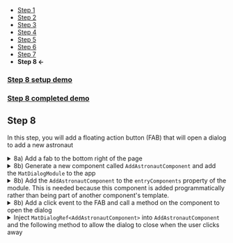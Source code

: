* [Step 1](./step_1.md)
* [Step 2](./step_2.md)
* [Step 3](./step_3.md)
* [Step 4](./step_4.md)
* [Step 5](./step_5.md)
* [Step 6](./step_6.md)
* [Step 7](./step_7.md)
* **Step 8 <-**

### [Step 8 setup demo](https://stackblitz.com/github/rnocc/blast-off-with-am/tree/step-7)
### [Step 8 completed demo](https://stackblitz.com/github/rnocc/blast-off-with-am/tree/step-8)

## Step 8

In this step, you will add a floating action button (FAB) that will open a dialog to add a new astronaut

<details><summary>8a) Add a fab to the bottom right of the page</summary>

`app.component.html`

```html
<mat-sidenav-content>
...
</mat-sidenav-content>
<button mat-fab aria-label="Add an astronaut"><mat-icon>add</mat-icon></button>
```
`app.component.css`

```css
[mat-fab] {
  position: fixed;
  bottom: 50px;
  right: 50px;
  z-index: 10;
}
```
</details>

<details><summary>8b) Generate a new component called <code>AddAstronautComponent</code> and add the <code>MatDialogModule</code> to the app</summary>

```ts
import { MatDialogModule } from '@angular/material/dialog';

@NgModule({
  ...
  imports: [
    ...
    MatDialogModule
  ],
  ...
})
```
</details>

<details><summary>8b) Add the <code>AddAstronautComponent</code> to the <code>entryComponents</code> property of the module. This is needed because this component is added programmatically rather than being part of another component's template.</summary>

```ts
@NgModule({
  ...
  entryComponents: [AddAstronautComponent]
  ...
})
```
</details>

<details><summary>8b) Add a click event to the FAB and call a method on the component to open the dialog
</summary>

`app.component.html`
```html
<button mat-fab (click)="addAstronaut()"><mat-icon>add</mat-icon></button>
```
`app.component.ts`
```ts
import { MatDialog } from '@angular/material/dialog';
import { AddAstronautComponent } from './add-astronaut/add-astronaut.component';

constructor(astronautService: AstronautService, private dialog: MatDialog) {

addAstronaut() {
  this.dialog.open(AddAstronautComponent, {
    width: '500px',
    ariaLabel: 'Add an astronaut'
  });
}
```
</details>

<details><summary>Inject <code>MatDialogRef&lt;AddAstronautComponent&gt;</code> into <code>AddAstronautComponent</code> and the following method to allow the dialog to close when the user clicks away</summary>

```ts
  constructor(private dialogRef: MatDialogRef<AddAstronautComponent>) { }

  close(): void {
    this.dialogRef.close();
  }
```
</details>
